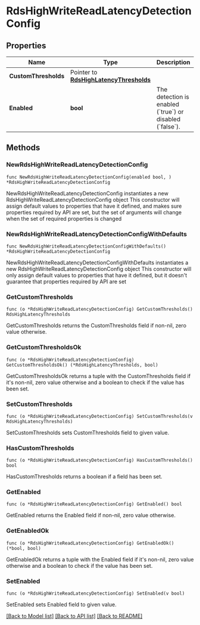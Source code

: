 # RdsHighWriteReadLatencyDetectionConfig

## Properties

Name | Type | Description | Notes
------------ | ------------- | ------------- | -------------
**CustomThresholds** | Pointer to [**RdsHighLatencyThresholds**](RdsHighLatencyThresholds.md) |  | [optional] 
**Enabled** | **bool** | The detection is enabled (&#x60;true&#x60;) or disabled (&#x60;false&#x60;). | 

## Methods

### NewRdsHighWriteReadLatencyDetectionConfig

`func NewRdsHighWriteReadLatencyDetectionConfig(enabled bool, ) *RdsHighWriteReadLatencyDetectionConfig`

NewRdsHighWriteReadLatencyDetectionConfig instantiates a new RdsHighWriteReadLatencyDetectionConfig object
This constructor will assign default values to properties that have it defined,
and makes sure properties required by API are set, but the set of arguments
will change when the set of required properties is changed

### NewRdsHighWriteReadLatencyDetectionConfigWithDefaults

`func NewRdsHighWriteReadLatencyDetectionConfigWithDefaults() *RdsHighWriteReadLatencyDetectionConfig`

NewRdsHighWriteReadLatencyDetectionConfigWithDefaults instantiates a new RdsHighWriteReadLatencyDetectionConfig object
This constructor will only assign default values to properties that have it defined,
but it doesn't guarantee that properties required by API are set

### GetCustomThresholds

`func (o *RdsHighWriteReadLatencyDetectionConfig) GetCustomThresholds() RdsHighLatencyThresholds`

GetCustomThresholds returns the CustomThresholds field if non-nil, zero value otherwise.

### GetCustomThresholdsOk

`func (o *RdsHighWriteReadLatencyDetectionConfig) GetCustomThresholdsOk() (*RdsHighLatencyThresholds, bool)`

GetCustomThresholdsOk returns a tuple with the CustomThresholds field if it's non-nil, zero value otherwise
and a boolean to check if the value has been set.

### SetCustomThresholds

`func (o *RdsHighWriteReadLatencyDetectionConfig) SetCustomThresholds(v RdsHighLatencyThresholds)`

SetCustomThresholds sets CustomThresholds field to given value.

### HasCustomThresholds

`func (o *RdsHighWriteReadLatencyDetectionConfig) HasCustomThresholds() bool`

HasCustomThresholds returns a boolean if a field has been set.

### GetEnabled

`func (o *RdsHighWriteReadLatencyDetectionConfig) GetEnabled() bool`

GetEnabled returns the Enabled field if non-nil, zero value otherwise.

### GetEnabledOk

`func (o *RdsHighWriteReadLatencyDetectionConfig) GetEnabledOk() (*bool, bool)`

GetEnabledOk returns a tuple with the Enabled field if it's non-nil, zero value otherwise
and a boolean to check if the value has been set.

### SetEnabled

`func (o *RdsHighWriteReadLatencyDetectionConfig) SetEnabled(v bool)`

SetEnabled sets Enabled field to given value.



[[Back to Model list]](../README.md#documentation-for-models) [[Back to API list]](../README.md#documentation-for-api-endpoints) [[Back to README]](../README.md)


